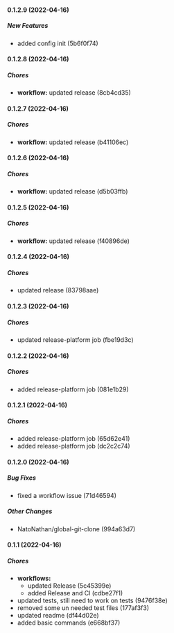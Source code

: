 #### 0.1.2.9 (2022-04-16)

##### New Features

*  added config init (5b6f0f74)

#### 0.1.2.8 (2022-04-16)

##### Chores

* **workflow:**  updated release (8cb4cd35)

#### 0.1.2.7 (2022-04-16)

##### Chores

* **workflow:**  updated release (b41106ec)

#### 0.1.2.6 (2022-04-16)

##### Chores

* **workflow:**  updated release (d5b03ffb)

#### 0.1.2.5 (2022-04-16)

##### Chores

* **workflow:**  updated release (f40896de)

#### 0.1.2.4 (2022-04-16)

##### Chores

*  updated release (83798aae)

#### 0.1.2.3 (2022-04-16)

##### Chores

*  updated release-platform job (fbe19d3c)

#### 0.1.2.2 (2022-04-16)

##### Chores

*  added release-platform job (081e1b29)

#### 0.1.2.1 (2022-04-16)

##### Chores

*  added release-platform job (65d62e41)
*  added release-platform job (dc2c2c74)

#### 0.1.2.0 (2022-04-16)

##### Bug Fixes

*  fixed a workflow issue (71d46594)

##### Other Changes

* NatoNathan/global-git-clone (994a63d7)

#### 0.1.1 (2022-04-16)

##### Chores

* **workflows:**
  *  updated Release (5c45399e)
  *  added Release and CI (cdbe27f1)
*  updated tests, still need to work on tests (9476f38e)
*  removed some un needed test files (177af3f3)
*  updated readme (df44d02e)
*  added basic commands (e668bf37)

